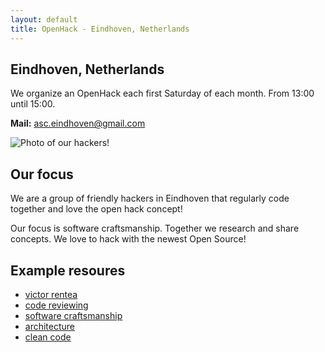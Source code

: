 ```yaml
---
layout: default
title: OpenHack - Eindhoven, Netherlands
---
```


## Eindhoven, Netherlands

We organize an OpenHack each first Saturday of each month. From 13:00 until 15:00.

**Mail:**  [asc.eindhoven@gmail.com]( asc.eindhoven@gmail.com )

![Photo of our hackers!](https://i1.wp.com/beningo-embedded-group.s3.amazonaws.com/2017/06/software-quality.png?fit=421%2C464&ssl=1)

## Our focus

We are a group of friendly hackers in Eindhoven that regularly code together and love the open hack concept! 

Our focus is software craftsmanship. Together we research and share concepts. We love to hack with the newest Open Source!

## Example resoures 
- [victor rentea](https://www.youtube.com/results?search_query=victor+rentea&sp=CAI%253D)
- [code reviewing](https://www.youtube.com/watch?v=62rNT-bo1G0) 
- [software craftsmanship](https://www.youtube.com/watch?v=PzXm7Qumt48) 
- [architecture](https://www.youtube.com/watch?v=KOqIUNUq2Gg) 
- [clean code](https://www.youtube.com/watch?v=V92qGJDGR8Q)





